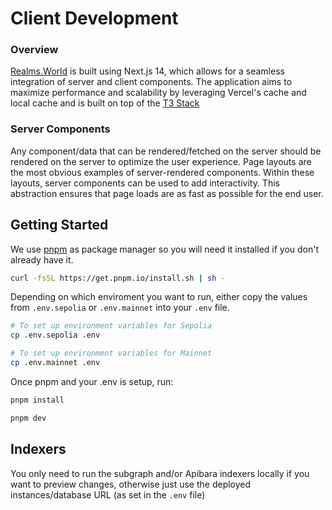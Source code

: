 # Client Development

### Overview

[Realms.World](https://realms.world) is built using Next.js 14, which allows for a seamless integration of server and client components. The application aims to maximize performance and scalability by leveraging Vercel's cache and local cache and is built on top of the [T3 Stack](https://github.com/t3-oss/create-t3-turbo)

### Server Components

Any component/data that can be rendered/fetched on the server should be rendered on the server to optimize the user experience. Page layouts are the most obvious examples of server-rendered components. Within these layouts, server components can be used to add interactivity. This abstraction ensures that page loads are as fast as possible for the end user.

## Getting Started

We use [pnpm](https://pnpm.io/) as package manager so you will need it installed if you don't already have it.

```bash
curl -fsSL https://get.pnpm.io/install.sh | sh -
```

Depending on which enviroment you want to run, either copy the values from `.env.sepolia` or `.env.mainnet` into your `.env` file.

```bash
# To set up environment variables for Sepolia
cp .env.sepolia .env

# To set up environment variables for Mainnet
cp .env.mainnet .env
```

Once pnpm and your .env is setup, run:

```bash
pnpm install
```

```bash
pnpm dev
```

## Indexers

You only need to run the subgraph and/or Apibara indexers locally if you want to preview changes, otherwise just use the deployed instances/database URL (as set in the `.env` file)
